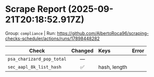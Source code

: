 # Scrape Report (2025-09-21T20:18:52.917Z)

Group: `compliance`  |  Run: https://github.com/AlbertoRoca96/scraping-checks-scheduler/actions/runs/17898448282

| Check | Changed | Keys | Error |
|---|:---:|:--|:--|
| `psa_charizard_pop_total` | — |  |  |
| `sec_aapl_8k_list_hash` | ✅ | hash, length |  |
